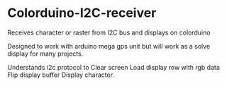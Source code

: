 # Colorduino-I2C-receiver
Receives character or raster from I2C bus and displays on colorduino

Designed to work with arduino mega gps unit but will work as a solve display for many projects.

Understands i2c protocol to
Clear screen
Load display row with rgb data
Flip display buffer
Display character.

